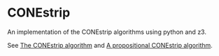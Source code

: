 # CONEstrip
An implementation of the CONEstrip algorithms using python and z3.

See [The CONEstrip algorithm](https://doi.org/10.1007/978-3-642-33042-1_6) and
[A propositional CONEstrip algorithm](https://doi.org/10.1007/978-3-319-08852-5_48).
